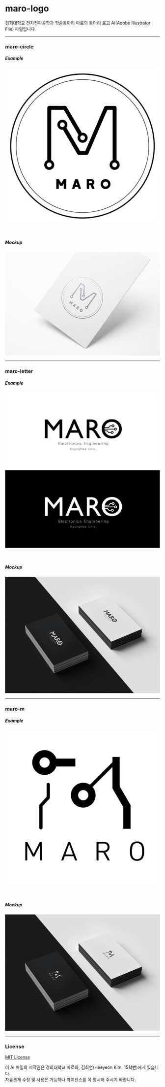 # maro-logo  

경희대학교 전자전파공학과 학술동아리 마로의 동아리 로고 AI(Adobe Illustrator File) 파일입니다.  

***

### maro-circle  

##### *Example*  
![](example/maro-circle-example.jpeg)

<br/>

##### *Mockup*  
![](example/maro-circle-mockup.jpeg)  

***

### maro-letter    

##### *Example*  
![](example/maro-letter-example.jpeg)

<br/>

##### *Mockup*  
![](example/maro-letter-mockup.jpeg)  

***

### maro-m  

##### *Example*  
![](example/maro-m-example.jpeg)

<br/>

##### *Mockup*  
![](example/maro-m-mockup.jpeg)

***

### License  

[MIT License](https://github.com/KHU-MARO/maro-logo/blob/master/LICENSE)  

이 AI 파일의 저작권은 경희대학교 마로와, 김희연(Heeyeon Kim, 15학번)에게 있습니다.  
자유롭게 수정 및 사용은 가능하나 라이센스를 꼭 명시해 주시기 바랍니다.  